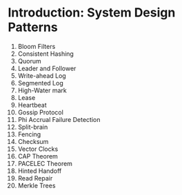 # Introduction: System Design Patterns

1. Bloom Filters
2. Consistent Hashing
3. Quorum
4. Leader and Follower
5. Write-ahead Log
6. Segmented Log
7. High-Water mark
8. Lease
9. Heartbeat
10. Gossip Protocol
11. Phi Accrual Failure Detection
12. Split-brain
13. Fencing
14. Checksum
15. Vector Clocks
16. CAP Theorem
17. PACELEC Theorem
18. Hinted Handoff
19. Read Repair
20. Merkle Trees